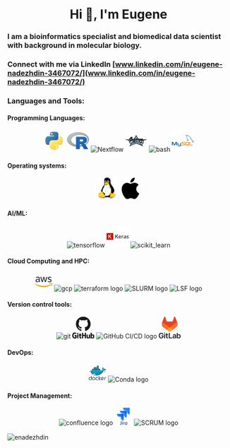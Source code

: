 <h1 align="center">Hi 👋, I'm Eugene</h1>
<h3 align="left">I am a bioinformatics specialist and biomedical data scientist with background in molecular biology.</h3>

<!-- <h3 align="left">Connect with me via <a class="no-underline" href="www.linkedin.com/in/eugene-nadezhdin-3467072" target="_blank" rel="noreferrer"> LinkedIn </a></h3> -->

### Connect with me via LinkedIn [www.linkedin.com/in/eugene-nadezhdin-3467072/](www.linkedin.com/in/eugene-nadezhdin-3467072/)

<h3 align="left">Languages and Tools:</h3>

<h4 align="left">Programming Languages:</h4>
 <div align="center">

  <a href="https://www.python.org" target="_blank" rel="noreferrer" style="text-decoration: none;"> <img src="https://raw.githubusercontent.com/devicons/devicon/master/icons/python/python-original.svg" title="Python" alt="python" width="50" height="50"/> </a> <a href="https://www.r-project.org" target="_blank" rel="noreferrer" style="text-decoration: none;"> <img src="https://github.com/devicons/devicon/blob/master/icons/r/r-original.svg" title="R" alt="R logo" height="50" width="50"/> </a> <a href="https://www.nextflow.io" target="_blank" rel="noreferrer" style="text-decoration: none;"> <img src="https://www.nextflow.io/img/nextflow2014_no-bg.png" title="Nextflow" alt="Nextflow" height="50" width="140"/> </a> <a href="https://groovy-lang.org" target="_blank" rel="noreferrer" style="text-decoration: none;"> <img src="https://github.com/devicons/devicon/blob/master/icons/groovy/groovy-original.svg" title="Groovy" alt="Groovy" height="50" width="50"/> </a> <a href="https://www.gnu.org/software/bash/" target="_blank" rel="noreferrer" style="text-decoration: none;"> <img src="https://www.vectorlogo.zone/logos/gnu_bash/gnu_bash-icon.svg" title="Bash" alt="bash" width="50" height="50"/> </a> <a href="https://www.mysql.com/" target="_blank" rel="noreferrer" style="text-decoration: none;"> <img src="https://raw.githubusercontent.com/devicons/devicon/master/icons/mysql/mysql-original-wordmark.svg" title="MySQL" alt="mysql" width="50" height="50"/> </a>
 </div>

<h4 align="left">Operating systems:</h4>
 <div align="center">

  <a href="https://www.linux.org" target="_blank" rel="noreferrer" style="text-decoration: none;"> <img src="https://github.com/devicons/devicon/blob/master/icons/linux/linux-original.svg" title="Linux" alt="Linux" width="50" height="50"/> </a> <a href="https://www.apple.com" target="_blank" rel="noreferrer" style="text-decoration: none;"> <img src="https://github.com/devicons/devicon/blob/master/icons/apple/apple-original.svg" title="MacOS" alt="MacOS" width="50" height="50"/> </a>
 </div>

<h4 align="left">AI/ML:</h4>
 <div align="center">

  <a href="https://www.tensorflow.org" target="_blank" rel="noreferrer" style="text-decoration: none;"> <img src="https://www.vectorlogo.zone/logos/tensorflow/tensorflow-icon.svg" title="Tensorflow" alt="tensorflow" width="50" height="50"/> </a> <a href="https://keras.io" target="_blank" rel="noreferrer" style="text-decoration: none;"> <img src="https://github.com/devicons/devicon/blob/master/icons/keras/keras-original-wordmark.svg" title="Keras" alt="keras logo" width="50" height="50"/> </a> <a href="https://scikit-learn.org/" target="_blank" rel="noreferrer" style="text-decoration: none;"> <img src="https://upload.wikimedia.org/wikipedia/commons/0/05/Scikit_learn_logo_small.svg" title="scikit-learn" alt="scikit_learn" width="50" height="50"/> </a>
 </div>

<h4 align="left">Cloud Computing and HPC:</h4>
 <div align="center">

  <a href="https://aws.amazon.com" target="_blank" rel="noreferrer" style="text-decoration: none;"> <img src="https://raw.githubusercontent.com/devicons/devicon/master/icons/amazonwebservices/amazonwebservices-original-wordmark.svg" alt="aws" width="40" height="40"/> </a> <a href="https://cloud.google.com" target="_blank" rel="noreferrer" style="text-decoration: none;"> <img src="https://www.vectorlogo.zone/logos/google_cloud/google_cloud-icon.svg" alt="gcp" width="40" height="40"/> </a> <a href="https://www.terraform.io" target="_blank" rel="noreferrer" style="text-decoration: none;"> <img src="https://cdn.jsdelivr.net/gh/devicons/devicon/icons/terraform/terraform-original.svg" height="40" title="Terraform" alt="terraform logo"/> </a> <a href="https://slurm.schedmd.com/" target="_blank" rel="noreferrer" style="text-decoration: none;"> <img src="https://upload.wikimedia.org/wikipedia/commons/thumb/3/3a/Slurm_logo.svg/1200px-Slurm_logo.svg.png" title="Slurm" height="40" alt="SLURM logo"/> </a> <a href="https://cloud.ibm.com/catalog/content/ibm-spectrum-lsf" target="_blank" rel="noreferrer" style="text-decoration: none;"> <img src="https://higherlogicdownload.s3.amazonaws.com/IMWUC/6391a864-1394-4296-9524-784ee59c6af2/UploadedImages/SpectrumComputeFamily_LSF-HorizontalColorWhite.png" title="LSF" height="40" alt="LSF logo"/> </a>
</div>

<h4 align="left">Version control tools:</h4>
 <div align="center">

  <a href="https://git-scm.com/" target="_blank" rel="noreferrer" style="text-decoration: none;"> <img src="https://www.vectorlogo.zone/logos/git-scm/git-scm-icon.svg" title="Git" title="Git" alt="git" width="40" height="40"/> </a> <a href="https://github.com/" target="_blank" rel="noreferrer" style="text-decoration: none;"> <img src="https://github.com/devicons/devicon/blob/master/icons/github/github-original-wordmark.svg" title="GitHub" alt="Github logo" height="50" width="50"/> </a> <a href="https://github.com/features/actions" target="_blank" rel="noreferrer" style="text-decoration: none;"> <img src="https://www.svgrepo.com/show/306098/githubactions.svg" title="GitHub Actions" alt="GitHub CI/CD logo" height="50" width="50"/> </a> <a href="https://gitlab.com/" target="_blank" rel="noreferrer" style="text-decoration: none;"> <img src="https://github.com/devicons/devicon/blob/master/icons/gitlab/gitlab-original-wordmark.svg" title="GitLab" alt="Gitlab logo" height="50" width="50"/> </a>
 </div>

<h4 align="left">DevOps:</h4>
 <div align="center">

  <a href="https://www.docker.com/" target="_blank" rel="noreferrer" style="text-decoration: none;"> <img src="https://raw.githubusercontent.com/devicons/devicon/master/icons/docker/docker-original-wordmark.svg" title="Docker" alt="docker" width="40" height="40"/> </a> <a href="https://anaconda.org/anaconda/conda" target="_blank" rel="noreferrer" style="text-decoration: none;"> <img src="https://docs.crc.nd.edu/_images/conda.png" title="Conda" alt="Conda logo" width="80" height="50"/> </a>
 </div>

<h4 align="left">Project Management:</h4>
 <div align="center">

  <a href="https://www.atlassian.com/software/confluence" target="_blank" rel="noreferrer" style="text-decoration: none;"> <img src="https://cdn.jsdelivr.net/gh/devicons/devicon/icons/confluence/confluence-original.svg" title="Confluence" alt="confluence logo" height="40"/> </a> <a href="https://www.atlassian.com/software/jira" target="_blank" rel="noreferrer" style="text-decoration: none;"> <img src="https://github.com/devicons/devicon/blob/master/icons/jira/jira-original-wordmark.svg" title="Jira" alt="Jira logo" height="40"/> </a><a href="https://www.scrum.org" target="_blank" rel="noreferrer" style="text-decoration: none;"> <img src="https://cdn-icons-png.flaticon.com/512/5108/5108574.png" title="SCRUM" alt="SCRUM logo" height="40"/> </a>
 </div>



<p><img align="center" src="https://github-readme-stats.vercel.app/api/top-langs?username=enadezhdin&show_icons=true&locale=en&layout=compact" alt="enadezhdin" /></p>
